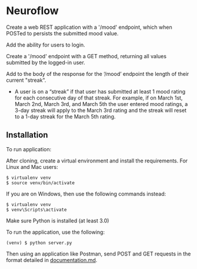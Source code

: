 # Neuroflow

Create a web REST application with a '/mood' endpoint, which when POSTed to persists the submitted mood value.

Add the ability for users to login.

Create a '/mood' endpoint with a GET method, returning all values submitted by the logged-in user.

Add to the body of the response for the ‘/mood’ endpoint the length of their current "streak".
- A user is on a “streak” if that user has submitted at least 1 mood rating for each consecutive day of that streak.
For example, if on March 1st, March 2nd, March 3rd, and March 5th the user entered mood ratings, a 3-day streak will apply to the March 3rd rating and the streak will reset to a 1-day streak for the March 5th rating.

## Installation

To run application:

After cloning, create a virtual environment and install the requirements. For Linux and Mac users:


    $ virtualenv venv
    $ source venv/bin/activate


If you are on Windows, then use the following commands instead:

    $ virtualenv venv
    $ venv\Scripts\activate

Make sure Python is installed (at least 3.0)

To run the application, use the following:

    (venv) $ python server.py

Then using an application like Postman, send POST and GET requests in the format detailed in [documentation.md](documents/documentation.md).
    
